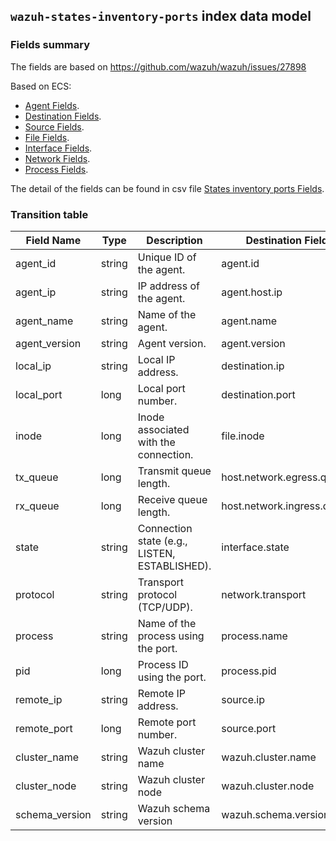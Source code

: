 ## `wazuh-states-inventory-ports` index data model

### Fields summary

The fields are based on https://github.com/wazuh/wazuh/issues/27898

Based on ECS:

- [Agent Fields](https://www.elastic.co/guide/en/ecs/current/ecs-agent.html).
- [Destination Fields](https://www.elastic.co/guide/en/ecs/current/ecs-destination.html).
- [Source Fields](https://www.elastic.co/guide/en/ecs/current/ecs-source.html).
- [File Fields](https://www.elastic.co/guide/en/ecs/current/ecs-file.html).
- [Interface Fields](https://www.elastic.co/guide/en/ecs/current/ecs-interface.html).
- [Network Fields](https://www.elastic.co/guide/en/ecs/current/ecs-network.html).
- [Process Fields](https://www.elastic.co/guide/en/ecs/current/ecs-process.html).

The detail of the fields can be found in csv file [States inventory ports Fields](fields.csv).

### Transition table

| Field Name     | Type   | Description                                   | Destination Field          | Custom |
|----------------|--------|-----------------------------------------------|----------------------------|--------|
| agent_id       | string | Unique ID of the agent.                       | agent.id                   | FALSE  |
| agent_ip       | string | IP address of the agent.                      | agent.host.ip              | TRUE   |
| agent_name     | string | Name of the agent.                            | agent.name                 | FALSE  |
| agent_version  | string | Agent version.                                | agent.version              | FALSE  |
| local_ip       | string | Local IP address.                             | destination.ip             | FALSE  |
| local_port     | long   | Local port number.                            | destination.port           | FALSE  |
| inode          | long   | Inode associated with the connection.         | file.inode                 | FALSE  |
| tx_queue       | long   | Transmit queue length.                        | host.network.egress.queue  | TRUE   |
| rx_queue       | long   | Receive queue length.                         | host.network.ingress.queue | FALSE  |
| state          | string | Connection state (e.g., LISTEN, ESTABLISHED). | interface.state            | TRUE   |
| protocol       | string | Transport protocol (TCP/UDP).                 | network.transport          | FALSE  |
| process        | string | Name of the process using the port.           | process.name               | FALSE  |
| pid            | long   | Process ID using the port.                    | process.pid                | FALSE  |
| remote_ip      | string | Remote IP address.                            | source.ip                  | FALSE  |
| remote_port    | long   | Remote port number.                           | source.port                | FALSE  |
| cluster_name   | string | Wazuh cluster name                            | wazuh.cluster.name         | TRUE   |
| cluster_node   | string | Wazuh cluster node                            | wazuh.cluster.node         | TRUE   |
| schema_version | string | Wazuh schema version                          | wazuh.schema.version       | TRUE   |
